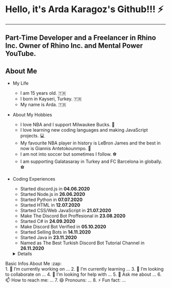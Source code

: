# Hello, it's Arda Karagoz's Github!!! :zap:

<hr>

## Part-Time Developer and a Freelancer in Rhino Inc. Owner of Rhino Inc. and Mental Power YouTube.
## About Me
* My Life
  * I am 15 years old. 🇹🇷
  * I born in Kayseri, Turkey. 🇹🇷
  * My name is Arda. 🇹🇷
* About My Hobbies
  * I love NBA and I support Milwaukee Bucks. 🏀
  * I love learning new coding languages and making JavaScript projects. 💻
  * My favourite NBA player in history is LeBron James and the best in now is Giannis Antetokounmpo. 🏀
  * I am not into soccer but sometimes I follow. ⚽
  * I am supporting Galatasaray in Turkey and FC Barcelona in globally. ⚽
* Coding Experiences
  * Started discord.js in **04.06.2020**
  * Started Node.js in **26.06.2020**
  * Started Python in **07.07.2020**
  * Started HTML in **12.07.2020**
  * Started CSS/Web JavaScript in **21.07.2020**
  * Make The Discord Bot Proffesional in **23.08.2020**
  * Started C# in **24.09.2020**
  * Make Discord Bot Verified in **05.10.2020**
  * Started Selling Bots in **14.11.2020**
  * Started Java in **23.11.2020**
  * Named as The Best Turkish Discord Bot Tutorial Channel in **26.11.2020**
  
  <details>
 <summary>Basic Infos About Me :zap:</summary>
1. 🔭 I’m currently working on ...
2. 🌱 I’m currently learning ...
3. 👯 I’m looking to collaborate on ...
4. 🤔 I’m looking for help with ...
5. 💬 Ask me about ...
6. 📫 How to reach me: ...
7. 😄 Pronouns: ...
8. ⚡ Fun fact: ...
</details>
